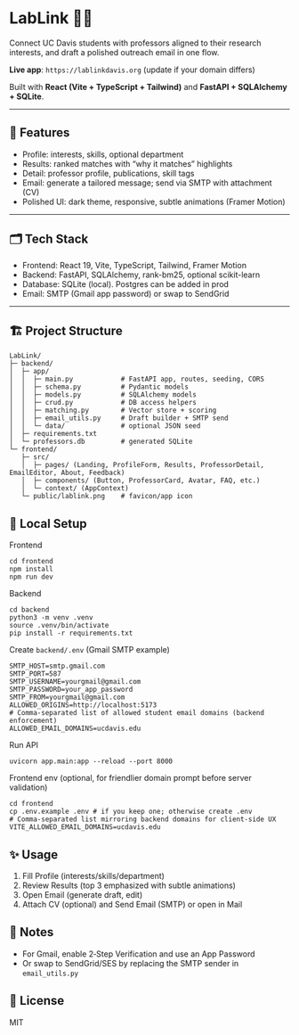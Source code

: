 # LabLink 🔎🧪
Connect UC Davis students with professors aligned to their research interests, and draft a polished outreach email in one flow.

**Live app**: `https://lablinkdavis.org` (update if your domain differs)

Built with **React (Vite + TypeScript + Tailwind)** and **FastAPI + SQLAlchemy + SQLite**.

---

## 🚀 Features
- Profile: interests, skills, optional department
- Results: ranked matches with “why it matches” highlights
- Detail: professor profile, publications, skill tags
- Email: generate a tailored message; send via SMTP with attachment (CV)
- Polished UI: dark theme, responsive, subtle animations (Framer Motion)

---

## 🗂 Tech Stack
- Frontend: React 19, Vite, TypeScript, Tailwind, Framer Motion
- Backend: FastAPI, SQLAlchemy, rank-bm25, optional scikit-learn
- Database: SQLite (local). Postgres can be added in prod
- Email: SMTP (Gmail app password) or swap to SendGrid

---

## 🏗️ Project Structure

```
LabLink/
├─ backend/
│  ├─ app/
│  │  ├─ main.py            # FastAPI app, routes, seeding, CORS
│  │  ├─ schema.py          # Pydantic models
│  │  ├─ models.py          # SQLAlchemy models
│  │  ├─ crud.py            # DB access helpers
│  │  ├─ matching.py        # Vector store + scoring
│  │  ├─ email_utils.py     # Draft builder + SMTP send
│  │  └─ data/              # optional JSON seed
│  ├─ requirements.txt
│  └─ professors.db         # generated SQLite
└─ frontend/
   ├─ src/
   │  ├─ pages/ (Landing, ProfileForm, Results, ProfessorDetail, EmailEditor, About, Feedback)
   │  ├─ components/ (Button, ProfessorCard, Avatar, FAQ, etc.)
   │  └─ context/ (AppContext)
   └─ public/lablink.png    # favicon/app icon
```

## 🔧 Local Setup

Frontend
```
cd frontend
npm install
npm run dev
```

Backend
```
cd backend
python3 -m venv .venv
source .venv/bin/activate
pip install -r requirements.txt
```

Create `backend/.env` (Gmail SMTP example)
```
SMTP_HOST=smtp.gmail.com
SMTP_PORT=587
SMTP_USERNAME=yourgmail@gmail.com
SMTP_PASSWORD=your_app_password
SMTP_FROM=yourgmail@gmail.com
ALLOWED_ORIGINS=http://localhost:5173
# Comma-separated list of allowed student email domains (backend enforcement)
ALLOWED_EMAIL_DOMAINS=ucdavis.edu
```

Run API
```
uvicorn app.main:app --reload --port 8000
```

Frontend env (optional, for friendlier domain prompt before server validation)
```
cd frontend
cp .env.example .env # if you keep one; otherwise create .env
# Comma-separated list mirroring backend domains for client-side UX
VITE_ALLOWED_EMAIL_DOMAINS=ucdavis.edu
```

## ✨ Usage
1. Fill Profile (interests/skills/department)
2. Review Results (top 3 emphasized with subtle animations)
3. Open Email (generate draft, edit)
4. Attach CV (optional) and Send Email (SMTP) or open in Mail

## 🔐 Notes
- For Gmail, enable 2‑Step Verification and use an App Password
- Or swap to SendGrid/SES by replacing the SMTP sender in `email_utils.py`

## 📄 License
MIT
